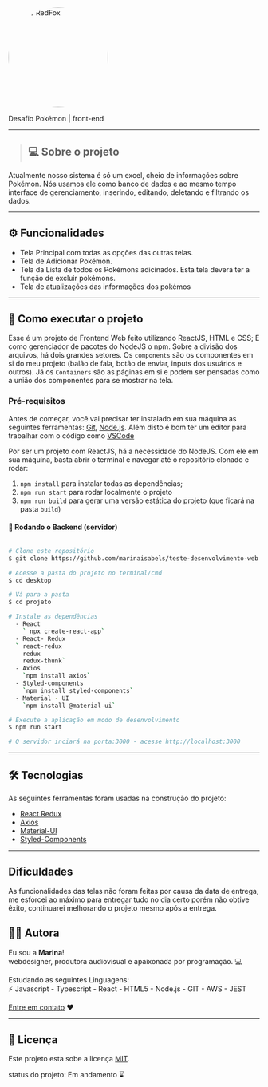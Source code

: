 
 <img style="border-radius: 50%;" src="https://redfox.tech/wp-content/uploads/2019/09/logo-colorido.png" width="200px;" alt="Logo RedFox"/>

Desafio Pokémon | front-end 
_____
>## 💻  Sobre o projeto
Atualmente nosso sistema é só um excel, cheio de informações sobre Pokémon. 
Nós usamos ele como banco de dados e ao mesmo tempo interface de gerenciamento, inserindo, editando, deletando e filtrando os dados.

---

## ⚙️ Funcionalidades

- Tela Principal com todas as opções das outras telas.
- Tela de Adicionar Pokémon.
- Tela da Lista de todos os Pokémons adicinados.
  Esta tela deverá ter a função de excluir pokémons.
- Tela de atualizações das informações dos pokémos 
---

## 🚀 Como executar o projeto

Esse é um projeto de Frontend Web feito utilizando ReactJS, HTML e CSS; 
E como gerenciador de pacotes do NodeJS o npm. Sobre a divisão dos arquivos, há dois grandes setores. Os `components` são os componentes em si do meu projeto (balão de fala, botão de enviar, inputs dos usuários e outros). Já os `Containers` são as páginas em si e podem ser pensadas como a união dos componentes para se mostrar na tela.

### Pré-requisitos

Antes de começar, você vai precisar ter instalado em sua máquina as seguintes ferramentas:
[Git](https://git-scm.com), [Node.js](https://nodejs.org/en/). 
Além disto é bom ter um editor para trabalhar com o código como [VSCode](https://code.visualstudio.com/)

Por ser um projeto com ReactJS, há a necessidade do NodeJS. Com ele em 
sua máquina, basta abrir o terminal e navegar até o repositório clonado e 
rodar:

1. `npm install` para instalar todas as dependências;
1. `npm run start` para rodar localmente o projeto
1. `npm run build` para gerar uma versão estática do projeto 
(que ficará na pasta `build`)

#### 🎲 Rodando o Backend (servidor)

```bash

# Clone este repositório
$ git clone https://github.com/marinaisabels/teste-desenvolvimento-web.git

# Acesse a pasta do projeto no terminal/cmd
$ cd desktop

# Vá para a pasta 
$ cd projeto

# Instale as dependências
  - React
    ` npx create-react-app`
  - React- Redux 
  ` react-redux
    redux
    redux-thunk`
  - Axios 
    `npm install axios`
  - Styled-components 
    `npm install styled-components`
  - Material - UI 
    `npm install @material-ui`

# Execute a aplicação em modo de desenvolvimento
$ npm run start

# O servidor inciará na porta:3000 - acesse http://localhost:3000

```

---

## 🛠 Tecnologias

As seguintes ferramentas foram usadas na construção do projeto:

 - [React Redux](https://medium.com/reactbrasil/iniciando-com-redux-c14ca7b7dcf)
  - [Axios](https://medium.com/@eptaccio/construindo-um-service-para-requisi%C3%A7%C3%B5es-http-em-um-app-javascript-e93f653cb0ff)
  - [Material-UI](https://material-ui.com/)
  - [Styled-Components](https://styled-components.com/docs/basics/)
---

## Dificuldades 

As funcionalidades das telas não foram feitas por causa da data de entrega, me esforcei ao máximo para entregar tudo no dia certo porém não obtive êxito, continuarei melhorando o projeto mesmo após a entrega. 


## 👩🏿 Autora
Eu sou a <b>Marina</b>! <br/>
webdesigner, produtora audiovisual e apaixonada por programação. 💻


 Estudando as seguintes Linguagens:<br/>
⚡ Javascript - Typescript - React - HTML5 - Node.js - GIT - AWS - JEST


[Entre em contato](https://www.linkedin.com/in/marinaisabel/) ❤️

---

## 📝 Licença

Este projeto esta sobe a licença [MIT](./LICENSE).

status do projeto: Em andamento ⌛ 


    
